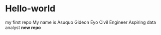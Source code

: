 # Hello-world
my first repo
My name is Asuquo Gideon Eyo
Civil Engineer
Aspiring data analyst
**new repo**
